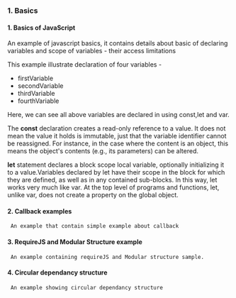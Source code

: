 ### 1. Basics

#### 1. Basics of JavaScript
An example of javascript basics, it contains details about basic of declaring variables and scope of variables - their access limitations

This example illustrate declaration of four variables - 
* firstVariable 
* secondVariable 
* thirdVariable 
* fourthVariable

Here, we can see all above variables are declared in using const,let and var. 

The **const** declaration creates a read-only reference to a value. It does not mean the value it holds is immutable, just that the variable identifier cannot be reassigned. For instance, in the case where the content is an object, this means the object's contents (e.g., its parameters) can be altered. 

**let** statement declares a block scope local variable, optionally initializing it to a value.Variables declared by let have their scope in the block for which they are defined, as well as in any contained sub-blocks. In this way, let works very much like var. At the top level of programs and functions, let, unlike var, does not create a property on the global object.

#### 2. Callback examples
     An example that contain simple example about callback
#### 3. RequireJS and Modular Structure example
     An example containing requireJS and Modular structure sample.
#### 4. Circular dependancy structure
     An example showing circular dependancy structure